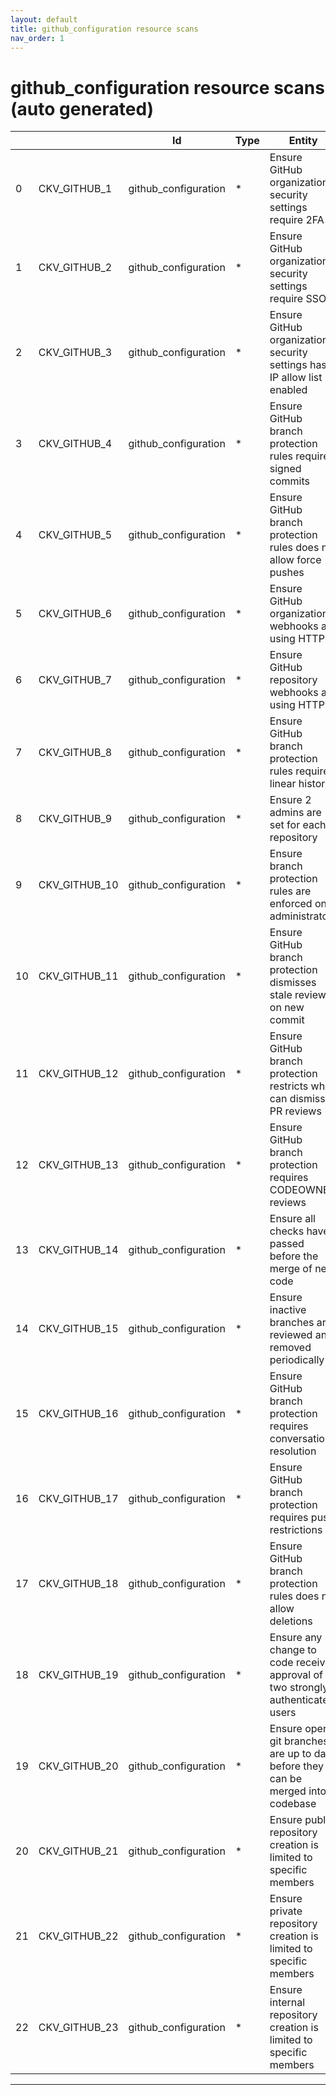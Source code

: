 ```yaml
---
layout: default
title: github_configuration resource scans
nav_order: 1
---
```


# github_configuration resource scans (auto generated)

|    |               | Id                   | Type   | Entity                                                                          | Policy               | IaC                                                                                                                  |
|----|---------------|----------------------|--------|---------------------------------------------------------------------------------|----------------------|----------------------------------------------------------------------------------------------------------------------|
|  0 | CKV_GITHUB_1  | github_configuration | *      | Ensure GitHub organization security settings require 2FA                        | github_configuration | https://github.com/bridgecrewio/checkov/tree/master/checkov/github/checks/2fa.py                                     |
|  1 | CKV_GITHUB_2  | github_configuration | *      | Ensure GitHub organization security settings require SSO                        | github_configuration | https://github.com/bridgecrewio/checkov/tree/master/checkov/github/checks/sso.py                                     |
|  2 | CKV_GITHUB_3  | github_configuration | *      | Ensure GitHub organization security settings has IP allow list enabled          | github_configuration | https://github.com/bridgecrewio/checkov/tree/master/checkov/github/checks/ipallowlist.py                             |
|  3 | CKV_GITHUB_4  | github_configuration | *      | Ensure GitHub branch protection rules requires signed commits                   | github_configuration | https://github.com/bridgecrewio/checkov/tree/master/checkov/github/checks/require_signatures.py                      |
|  4 | CKV_GITHUB_5  | github_configuration | *      | Ensure GitHub branch protection rules does not allow force pushes               | github_configuration | https://github.com/bridgecrewio/checkov/tree/master/checkov/github/checks/disallow_force_pushes.py                   |
|  5 | CKV_GITHUB_6  | github_configuration | *      | Ensure GitHub organization webhooks are using HTTPS                             | github_configuration | https://github.com/bridgecrewio/checkov/tree/master/checkov/github/checks/webhooks_https_orgs.py                     |
|  6 | CKV_GITHUB_7  | github_configuration | *      | Ensure GitHub repository webhooks are using HTTPS                               | github_configuration | https://github.com/bridgecrewio/checkov/tree/master/checkov/github/checks/webhooks_https_repos.py                    |
|  7 | CKV_GITHUB_8  | github_configuration | *      | Ensure GitHub branch protection rules requires linear history                   | github_configuration | https://github.com/bridgecrewio/checkov/tree/master/checkov/github/checks/require_linear_history.py                  |
|  8 | CKV_GITHUB_9  | github_configuration | *      | Ensure 2 admins are set for each repository                                     | github_configuration | https://github.com/bridgecrewio/checkov/tree/master/checkov/github/checks/repository_collaborators.py                |
|  9 | CKV_GITHUB_10 | github_configuration | *      | Ensure branch protection rules are enforced on administrators                   | github_configuration | https://github.com/bridgecrewio/checkov/tree/master/checkov/github/checks/enforce_branch_protection_admins.py        |
| 10 | CKV_GITHUB_11 | github_configuration | *      | Ensure GitHub branch protection dismisses stale review on new commit            | github_configuration | https://github.com/bridgecrewio/checkov/tree/master/checkov/github/checks/dismiss_stale_reviews.py                   |
| 11 | CKV_GITHUB_12 | github_configuration | *      | Ensure GitHub branch protection restricts who can dismiss PR reviews            | github_configuration | https://github.com/bridgecrewio/checkov/tree/master/checkov/github/checks/restrict_pr_review_dismissal.py            |
| 12 | CKV_GITHUB_13 | github_configuration | *      | Ensure GitHub branch protection requires CODEOWNER reviews                      | github_configuration | https://github.com/bridgecrewio/checkov/tree/master/checkov/github/checks/require_code_owner_reviews.py              |
| 13 | CKV_GITHUB_14 | github_configuration | *      | Ensure all checks have passed before the merge of new code                      | github_configuration | https://github.com/bridgecrewio/checkov/tree/master/checkov/github/checks/require_status_checks_pr.py                |
| 14 | CKV_GITHUB_15 | github_configuration | *      | Ensure inactive branches are reviewed and removed periodically                  | github_configuration | https://github.com/bridgecrewio/checkov/tree/master/checkov/github/checks/disallow_inactive_branch_60days.py         |
| 15 | CKV_GITHUB_16 | github_configuration | *      | Ensure GitHub branch protection requires conversation resolution                | github_configuration | https://github.com/bridgecrewio/checkov/tree/master/checkov/github/checks/require_conversation_resolution.py         |
| 16 | CKV_GITHUB_17 | github_configuration | *      | Ensure GitHub branch protection requires push restrictions                      | github_configuration | https://github.com/bridgecrewio/checkov/tree/master/checkov/github/checks/require_push_restrictions.py               |
| 17 | CKV_GITHUB_18 | github_configuration | *      | Ensure GitHub branch protection rules does not allow deletions                  | github_configuration | https://github.com/bridgecrewio/checkov/tree/master/checkov/github/checks/disallow_branch_deletions.py               |
| 18 | CKV_GITHUB_19 | github_configuration | *      | Ensure any change to code receives approval of two strongly authenticated users | github_configuration | https://github.com/bridgecrewio/checkov/tree/master/checkov/github/checks/require_2approvals.py                      |
| 19 | CKV_GITHUB_20 | github_configuration | *      | Ensure open git branches are up to date before they can be merged into codebase | github_configuration | https://github.com/bridgecrewio/checkov/tree/master/checkov/github/checks/require_updated_branch_pr.py               |
| 20 | CKV_GITHUB_21 | github_configuration | *      | Ensure public repository creation is limited to specific members                | github_configuration | https://github.com/bridgecrewio/checkov/tree/master/checkov/github/checks/public_repository_creation_is_limited.py   |
| 21 | CKV_GITHUB_22 | github_configuration | *      | Ensure private repository creation is limited to specific members               | github_configuration | https://github.com/bridgecrewio/checkov/tree/master/checkov/github/checks/private_repository_creation_is_limited.py  |
| 22 | CKV_GITHUB_23 | github_configuration | *      | Ensure internal repository creation is limited to specific members              | github_configuration | https://github.com/bridgecrewio/checkov/tree/master/checkov/github/checks/internal_repository_creation_is_limited.py |


---



